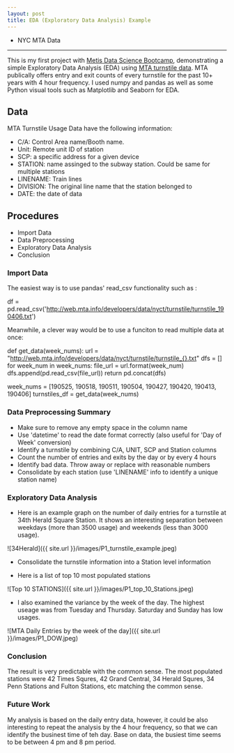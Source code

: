 ```yaml
---
layout: post
title: EDA (Exploratory Data Analysis) Example
---
```


* NYC MTA Data
-----

This is my first project with [Metis Data Science Bootcamp](www.thisismetis.com), demonstrating a simple Exploratory Data Analysis (EDA) using [MTA turnstile data](http://web.mta.info/developers/turnstile.html). MTA publically offers entry and exit counts of every turnstile for the past 10+ years with 4 hour frequency. I used numpy and pandas as well as some Python visual tools such as Matplotlib and Seaborn for EDA.

## Data

MTA Turnstile Usage Data have the following information:

* C/A: Control Area name/Booth name. 
* Unit: Remote unit ID of station
* SCP: a specific address for a given device
* STATION: name assinged to the subway station. Could be same for multiple stations
* LINENAME: Train lines
* DIVISION: The original line name that the station belonged to
* DATE: the date of data


## Procedures

* Import Data
* Data Preprocessing
* Exploratory Data Analysis
* Conclusion


### Import Data

The easiest way is to use pandas' read_csv functionality such as :

df = pd.read_csv('http://web.mta.info/developers/data/nyct/turnstile/turnstile_190406.txt')

Meanwhile, a clever way would be to use a funciton to read multiple data at once:

def get_data(week_nums):
    url = "http://web.mta.info/developers/data/nyct/turnstile/turnstile_{}.txt"
    dfs = []
    for week_num in week_nums:
        file_url = url.format(week_num)
        dfs.append(pd.read_csv(file_url))
    return pd.concat(dfs)
        
week_nums = [190525, 190518, 190511, 190504, 190427, 190420, 190413, 190406]
turnstiles_df = get_data(week_nums)



### Data Preprocessing Summary

* Make sure to remove any empty space in the column name
* Use 'datetime' to read the date format correctly (also useful for 'Day of Week' conversion)
* Identify a turnstile by combining C/A, UNIT, SCP and Station columns
* Count the number of entries and exits by the day or by every 4 hours
* Identify bad data. Throw away or replace with reasonable numbers
* Consolidate by each station (use 'LINENAME' info to identify a unique station name)

### Exploratory Data Analysis

* Here is an example graph on the number of daily entries for a turnstile at 34th Herald Square Station.
It shows an interesting separation between weekdays (more than 3500 usage) and weekends (less than 3000 usage).

![34Herald]({{ site.url }}/images/P1_turnstile_example.jpeg)


* Consolidate the turnstile information into a Station level information

* Here is a list of top 10 most populated stations

![Top 10 STATIONS]({{ site.url }}/images/P1_top_10_Stations.jpeg)


* I also examined the variance by the week of the day. The highest useage was from Tuesday and Thursday. Saturday and Sunday has low usages. 

![MTA Daily Entries by the week of the day]({{ site.url }}/images/P1_DOW.jpeg)


### Conclusion

The result is very predictable with the common sense. The most populated stations were 42 Times Squres, 42 Grand Central, 34 Herald Squres, 34 Penn Stations and Fulton Stations, etc matching the common sense.

### Future Work

My analysis is based on the daily entry data, however, it could be also interesting to repeat the analysis by the 4 hour frequency, so that we can identify the businest time of teh day. Base on data, the busiest time seems to be between 4 pm and 8 pm period.


